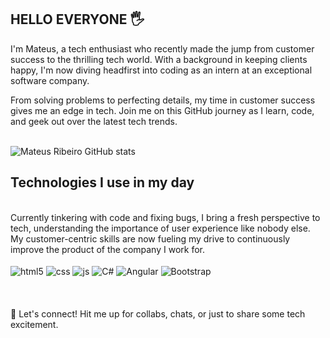 ## HELLO EVERYONE 🖐️

I'm Mateus, a tech enthusiast who recently made the jump from customer success to the thrilling tech world. With a background in keeping clients happy, I'm now diving headfirst into coding as an intern at an exceptional software company.

From solving problems to perfecting details, my time in customer success gives me an edge in tech. Join me on this GitHub journey as I learn, code, and geek out over the latest tech trends.
<br/><br/>

![Mateus Ribeiro GitHub stats](https://github-readme-stats.vercel.app/api?username=Mateus-Ribeir0&show_icons=true&theme=dracula&count_private=true)

## Technologies I use in my day
<br/>
Currently tinkering with code and fixing bugs, I bring a fresh perspective to tech, understanding the importance of user experience like nobody else. My customer-centric skills are now fueling my drive to continuously improve the product of the company I work for.
<br/>
<br/>

<div style="display: inline_block">
  <img align="center" alt="html5" src="https://img.shields.io/badge/HTML5-E34F26?style=for-the-badge&logo=html5&logoColor=white" />
  <img align="center" alt="css" src="https://img.shields.io/badge/CSS3-1572B6?style=for-the-badge&logo=css3&logoColor=white" />
  <img align="center" alt="js" src="https://img.shields.io/badge/JavaScript-F7DF1E?style=for-the-badge&logo=javascript&logoColor=black" />
  <img align="center" alt="C#" src="https://img.shields.io/badge/C%23-239120?style=for-the-badge&logo=c-sharp&logoColor=white" />
  <img align="center" alt="Angular" src="https://img.shields.io/badge/Angular-DD0031?style=for-the-badge&logo=angular&logoColor=white" />
  <img align="center" alt="Bootstrap" src="https://img.shields.io/badge/Bootstrap-563D7C?style=for-the-badge&logo=bootstrap&logoColor=white" />
</div><br/>

<br/>
<br/>
🚀 Let's connect! Hit me up for collabs, chats, or just to share some tech excitement.
